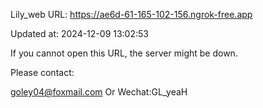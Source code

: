 Lily_web URL: https://ae6d-61-165-102-156.ngrok-free.app

Updated at: 2024-12-09 13:02:53

If you cannot open this URL, the server might be down.

Please contact: 

goley04@foxmail.com Or Wechat:GL_yeaH